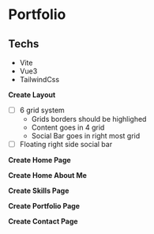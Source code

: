 # Portfolio

## Techs

-   Vite
-   Vue3
-   TailwindCss

**Create Layout**

-   [ ] 6 grid system
    -   Grids borders should be highlighed
    -   Content goes in 4 grid
    -   Social Bar goes in right most grid
-   [ ] Floating right side social bar

**Create Home Page**

**Create Home About Me**

**Create Skills Page**

**Create Portfolio Page**

**Create Contact Page**
